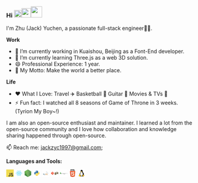 ### Hi <img src="https://media.giphy.com/media/hvRJCLFzcasrR4ia7z/giphy.gif" width="20px" height="20px"><img src="https://media.giphy.com/media/hvRJCLFzcasrR4ia7z/giphy.gif" width="25px" height="25px"><img src="https://media.giphy.com/media/hvRJCLFzcasrR4ia7z/giphy.gif" width="30px" height="30px">

<!--
**FinA1ee/FinA1ee** is a ✨ _special_ ✨ repository because its `README.md` (this file) appears on your GitHub profile.

Here are some ideas to get you started:

- 🔭 I’m currently working on ...
- 🌱 I’m currently learning ...
- 👯 I’m looking to collaborate on ...
- 🤔 I’m looking for help with ...
- 💬 Ask me about ...
- 📫 How to reach me: ...
- 😄 Pronouns: ...
- ⚡ Fun fact: ...
-->

I'm Zhu (Jack) Yuchen, a passionate full-stack engineer🧑‍💻.

**Work**
- 🔭 I’m currently working in Kuaishou, Beijing as a Font-End developer.
- 🌱 I’m currently learning Three.js as a web 3D solution.
- 😄 Professional Experience: 1 year.
- 🤟 My Motto: Make the world a better place.


**Life**
- ❤️ What I Love: Travel ✈️ Basketball 🏀 Guitar 🎸 Movies & TVs 🍿
- ⚡ Fun fact: I watched all 8 seasons of Game of Throne in 3 weeks. (Tyrion My Boy~!)

I am also an open-source enthusiast and maintainer. I learned a lot from the open-source community and I love how collaboration and knowledge sharing happened through open-source.

📫 Reach me: jackzyc1997@gmail.com;

**Languages and Tools:**

<code><img height="20" src="https://raw.githubusercontent.com/github/explore/80688e429a7d4ef2fca1e82350fe8e3517d3494d/topics/javascript/javascript.png"></code>
<code><img height="20" src="https://raw.githubusercontent.com/github/explore/80688e429a7d4ef2fca1e82350fe8e3517d3494d/topics/react/react.png"></code>
<code><img height="20" src="https://raw.githubusercontent.com/github/explore/80688e429a7d4ef2fca1e82350fe8e3517d3494d/topics/nodejs/nodejs.png"></code>
<code><img height="20" src="https://raw.githubusercontent.com/github/explore/80688e429a7d4ef2fca1e82350fe8e3517d3494d/topics/python/python.png"></code>
<code><img height="20" src="https://raw.githubusercontent.com/github/explore/80688e429a7d4ef2fca1e82350fe8e3517d3494d/topics/mysql/mysql.png"></code>
<code><img height="20" src="https://raw.githubusercontent.com/github/explore/80688e429a7d4ef2fca1e82350fe8e3517d3494d/topics/git/git.png"></code>
<code><img height="20" src="https://raw.githubusercontent.com/github/explore/80688e429a7d4ef2fca1e82350fe8e3517d3494d/topics/mongodb/mongodb.png"></code>
<code><img height="20" src="https://raw.githubusercontent.com/github/explore/80688e429a7d4ef2fca1e82350fe8e3517d3494d/topics/html/html.png"></code>
<code><img height="20" src="https://raw.githubusercontent.com/github/explore/80688e429a7d4ef2fca1e82350fe8e3517d3494d/topics/linux/linux.png"></code>
